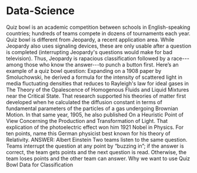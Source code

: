 # Data-Science
Quiz bowl is an academic competition between schools in English-speaking countries; hundreds of teams compete in dozens of tournaments each year. Quiz bowl is different from Jeopardy, a recent application area. While Jeopardy also uses signaling devices, these are only usable after a question is completed (interrupting Jeopardy's questions would make for bad television). Thus, Jeopardy is rapacious classification followed by a race---among those who know the answer---to punch a button first.
Here’s an example of a quiz bowl question:
Expanding on a 1908 paper by Smoluchowski, he derived a formula for the intensity of scattered light in media fluctuating densities that reduces to Rayleigh's law for ideal gases in The Theory of the Opalescence of Homogenous Fluids and Liquid Mixtures near the Critical State. That research supported his theories of matter first developed when he calculated the diffusion constant in terms of fundamental parameters of the particles of a gas undergoing Brownian Motion.
In that same year, 1905, he also
published On a Heuristic Point of View Concerning the Production and Transformation of Light. That explication of the photoelectric effect won him 1921 Nobel in Physics. For ten points, name this German physicist best known for his theory of Relativity.
ANSWER: Albert Einstein
Two teams listen to the same question. Teams interrupt the question at any point by “buzzing in”; if the answer is correct, the team gets points and the next question is read. Otherwise, the team loses points and the other team can answer.
Why we want to use Quiz Bowl Data for Classification
